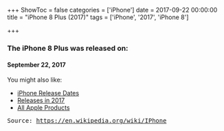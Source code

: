 +++
ShowToc = false
categories = ['iPhone']
date = 2017-09-22 00:00:00
title = "iPhone 8 Plus (2017)"
tags = ['iPhone', '2017', 'iPhone 8']

+++

### The iPhone 8 Plus was released on: 
#### September 22, 2017


<!--more-->


    
You might also like:

- [iPhone Release Dates](https://AppleReleaseDate.com/categories/iphone/)
- [Releases in 2017](https://AppleReleaseDate.com/tags/2017/)
- [All Apple Products](https://AppleReleaseDate.com/categories/)



<kbd> Source: https://en.wikipedia.org/wiki/IPhone</kbd>

